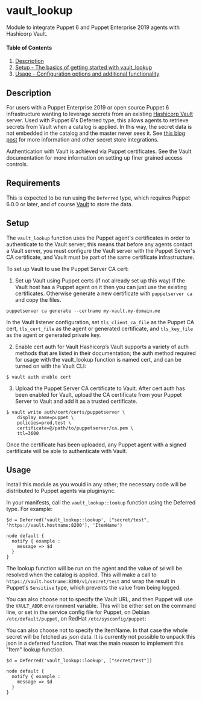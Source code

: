 
# vault_lookup

Module to integrate Puppet 6 and Puppet Enterprise 2019 agents with Hashicorp
Vault.

#### Table of Contents

1. [Description](#description)
2. [Setup - The basics of getting started with vault_lookup](#setup)
3. [Usage - Configuration options and additional functionality](#usage)

## Description

For users with a Puppet Enterprise 2019 or open source Puppet 6 infrastructure
wanting to leverage secrets from an existing [Hashicorp
Vault](https://www.vaultproject.io/) server. Used with Puppet 6's Deferred type,
this allows agents to retrieve secrets from Vault when a catalog is applied. In
this way, the secret data is not embedded in the catalog and the master never
sees it. See [this blog
post](https://puppet.com/blog/secret-agents-man-secrets-store-integrations-puppet-6)
for more information and other secret store integrations.

Authentication with Vault is achieved via Puppet certificates. See the
Vault documentation for more information on setting up finer grained access
controls.

## Requirements

This is expected to be run using the `Deferred` type, which requires Puppet
6.0.0 or later, and of course [Vault](https://www.vaultproject.io/) to store the
data.

## Setup

The `vault_lookup` function uses the Puppet agent's certificates in order to
authenticate to the Vault server; this means that before any agents contact a
Vault server, you must configure the Vault server with the Puppet Server's CA
certificate, and Vault must be part of the same certificate infrastructure.

To set up Vault to use the Puppet Server CA cert:

1. Set up Vault using Puppet certs (if not already set up this way)
  If the Vault host has a Puppet agent on it then you can just use the existing
  certificates. Otherwise generate a new certificate with `puppetserver ca` and
  copy the files.

```
puppetserver ca generate --certname my-vault.my-domain.me
```

  In the Vault listener configuration, set `tls_client_ca_file` as the Puppet CA
  cert, `tls_cert_file` as the agent or generated certificate, and
  `tls_key_file` as the agent or generated private key.

2. Enable cert auth for Vault
  Hashicorp’s Vault supports a variety of auth methods that are listed in their
  documentation; the auth method required for usage with the vault_lookup
  function is named cert, and can be turned on with the Vault CLI:

```
$ vault auth enable cert
```
3. Upload the Puppet Server CA certificate to Vault.
  After cert auth has been enabled for Vault, upload the CA certificate from
  your Puppet Server to Vault and add it as a trusted certificate.

```shell
$ vault write auth/cert/certs/puppetserver \
    display_name=puppet \
    policies=prod,test \
    certificate=@/path/to/puppetserver/ca.pem \
    ttl=3600
```

Once the certificate has been uploaded, any Puppet agent with a signed
certificate will be able to authenticate with Vault.

## Usage

Install this module as you would in any other; the necessary code will
be distributed to Puppet agents via pluginsync.

In your manifests, call the `vault_lookup::lookup` function using the Deferred
type. For example:

```puppet
$d = Deferred('vault_lookup::lookup', ["secret/test", 'https://vault.hostname:8200'], 'ItemName')

node default {
  notify { example :
    message => $d
  }
}
```

The lookup function will be run on the agent and the value of `$d` will be
resolved when the catalog is applied. This will make a call to
`https://vault.hostname:8200/v1/secret/test` and wrap the result in Puppet's
`Sensitive` type, which prevents the value from being logged.

You can also choose not to specify the Vault URL, and then Puppet will use the
`VAULT_ADDR` environment variable. This will be either set on the command line, or
set in the service config file for Puppet, on Debian `/etc/default/puppet`, on RedHat
`/etc/sysconfig/puppet`:

You can also choose not to specify the ItemName. In that case the whole secret will be 
fetched as json data. It is currently not possible to unpack this json in a deferred 
function. That was the main reason to implement this "Item" lookup function.

```puppet
$d = Deferred('vault_lookup::lookup', ["secret/test"])

node default {
  notify { example :
    message => $d
  }
}
```
